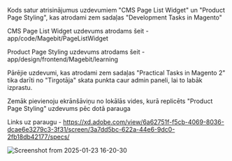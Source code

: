 Kods satur atrisinājumus uzdevumiem "CMS Page List Widget" un "Product Page Styling", kas atrodami zem sadaļas "Development Tasks in Magento"

CMS Page List Widget uzdevums atrodams šeit - app/code/Magebit/PageListWidget

Product Page Styling uzdevums atrodams šeit - app/design/frontend/Magebit/learning

Pārējie uzdevumi, kas atrodami zem sadaļas "Practical Tasks in Magento 2" tika darīti no "Tirgotāja" skata punkta caur admin paneli, lai to labāk izprastu.

Zemāk pievienoju ekrānšāviņu no lokālās vides, kurā replicēts "Product Page Styling" uzdevums pēc dotā parauga

Links uz paraugu - https://xd.adobe.com/view/6a62751f-f5cb-4069-8036-dcae6e3279c3-3f31/screen/3a7dd5bc-622a-44e6-9dc0-2fb18db42177/specs/

![Screenshot from 2025-01-23 16-20-30](https://github.com/user-attachments/assets/92455978-eb7c-469a-9e50-c0f7197f042c)
